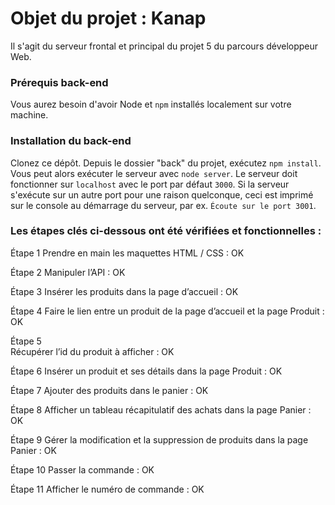 # Objet du projet : Kanap #

Il s'agit du serveur frontal et principal du projet 5 du parcours développeur Web.

### Prérequis back-end ###

Vous aurez besoin d'avoir Node et `npm` installés localement sur votre machine.

### Installation du back-end ###

Clonez ce dépôt. Depuis le dossier "back" du projet, exécutez `npm install`. Vous
peut alors exécuter le serveur avec `node server`.
Le serveur doit fonctionner sur `localhost` avec le port par défaut `3000`. Si la
serveur s'exécute sur un autre port pour une raison quelconque, ceci est imprimé sur le
console au démarrage du serveur, par ex. `Écoute sur le port 3001`.

### Les étapes clés ci-dessous ont été vérifiées et fonctionnelles : ### 

Étape 1 
 Prendre en main les maquettes HTML / CSS : OK

Étape 2 
 Manipuler l’API : OK

Étape 3 
 Insérer les produits dans la page d’accueil : OK

Étape 4 
Faire le lien entre un produit de la page d’accueil et la page Produit : OK

Étape 5  
 Récupérer l’id du produit à afficher : OK

Étape 6 
Insérer un produit et ses détails dans la page Produit : OK

Étape 7 
 Ajouter des produits dans le panier : OK

Étape 8 
 Afficher un tableau récapitulatif des achats dans la page Panier : OK

Étape 9 
 Gérer la modification et la suppression de produits dans la page Panier : OK

Étape 10 
 Passer la commande : OK

Étape 11 
 Afficher le numéro de commande : OK